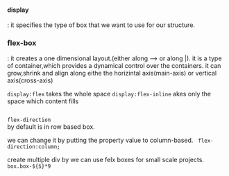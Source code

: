 <h4>display</h4>: it specifies the type of box that we want to use for our structure.

<h3>flex-box</h3>: it creates a one dimensional layout.(either along --> or along |).
it is a type of container,which provides a dynamical control over the containers.
it can grow,shrink and align along eithe the horizintal axis(main-axis) or vertical axis(cross-axis)

<code>display:flex</code> takes the whole space
<code>display:flex-inline</code> akes only the space which content fills

<code>
flex-direction
</code>
by default is in row based box.

we can change it by putting the property value to column-based. <code>
flex-direction:column;
</code>

create multiple div by
we can use felx boxes for small scale projects.
<code>box.box-${$}\*9<code>
